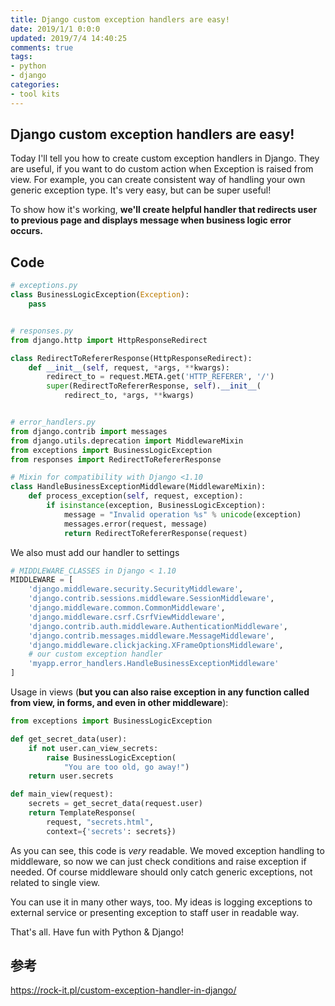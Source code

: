 ```yaml
---
title: Django custom exception handlers are easy!
date: 2019/1/1 0:0:0
updated: 2019/7/4 14:40:25
comments: true
tags:
- python
- django
categories:
- tool kits
---
```


## Django custom exception handlers are easy!

Today I'll tell you how to create custom exception handlers in Django. They are useful, if you want to do custom action when Exception is raised from view. For example, you can create consistent way of handling your own generic exception type. It's very easy, but can be super useful!

To show how it's working, **we'll create helpful handler that redirects user to previous page and displays message when business logic error occurs.**

## Code

```python
# exceptions.py
class BusinessLogicException(Exception):
    pass


# responses.py
from django.http import HttpResponseRedirect

class RedirectToRefererResponse(HttpResponseRedirect):
    def __init__(self, request, *args, **kwargs):
        redirect_to = request.META.get('HTTP_REFERER', '/')
        super(RedirectToRefererResponse, self).__init__(
            redirect_to, *args, **kwargs)


# error_handlers.py
from django.contrib import messages
from django.utils.deprecation import MiddlewareMixin
from exceptions import BusinessLogicException
from responses import RedirectToRefererResponse

# Mixin for compatibility with Django <1.10
class HandleBusinessExceptionMiddleware(MiddlewareMixin):
    def process_exception(self, request, exception):
        if isinstance(exception, BusinessLogicException):
            message = "Invalid operation %s" % unicode(exception)
            messages.error(request, message)
            return RedirectToRefererResponse(request)
```

We also must add our handler to settings

```python
# MIDDLEWARE_CLASSES in Django < 1.10
MIDDLEWARE = [
    'django.middleware.security.SecurityMiddleware',
    'django.contrib.sessions.middleware.SessionMiddleware',
    'django.middleware.common.CommonMiddleware',
    'django.middleware.csrf.CsrfViewMiddleware',
    'django.contrib.auth.middleware.AuthenticationMiddleware',
    'django.contrib.messages.middleware.MessageMiddleware',
    'django.middleware.clickjacking.XFrameOptionsMiddleware',
    # our custom exception handler
    'myapp.error_handlers.HandleBusinessExceptionMiddleware'
]
```

Usage in views (**but you can also raise exception in any function called from view, in forms, and even in other middleware**):

```python
from exceptions import BusinessLogicException

def get_secret_data(user):
    if not user.can_view_secrets:
        raise BusinessLogicException(
            "You are too old, go away!")
    return user.secrets

def main_view(request):
    secrets = get_secret_data(request.user)
    return TemplateResponse(
        request, "secrets.html", 
        context={'secrets': secrets})
```

As you can see, this code is *very* readable. We moved exception handling to middleware, so now we can just check conditions and raise exception if needed. Of course middleware should only catch generic exceptions, not related to single view.

You can use it in many other ways, too. My ideas is logging exceptions to external service or presenting exception to staff user in readable way.

That's all. Have fun with Python & Django!



## 参考

https://rock-it.pl/custom-exception-handler-in-django/